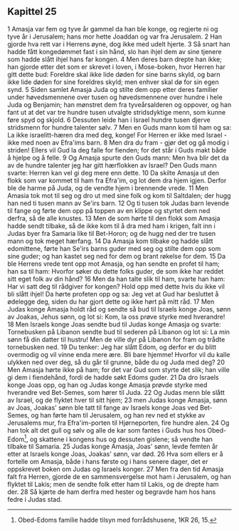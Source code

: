 ## Kapittel 25

1 Amasja var fem og tyve år gammel da han ble konge, og regjerte ni og tyve år i Jerusalem; hans mor hette Joaddan og var fra Jerusalem.
2 Han gjorde hva rett var i Herrens øyne, dog ikke med udelt hjerte.
3 Så snart han hadde fått kongedømmet fast i sin hånd, slo han ihjel dem av sine tjenere som hadde slått ihjel hans far kongen.
4 Men deres barn drepte han ikke; han gjorde etter det som er skrevet i loven, i Mose-boken, hvor Herren har gitt dette bud: Foreldre skal ikke lide døden for sine barns skyld, og barn ikke lide døden for sine foreldres skyld; men enhver skal dø for sin egen synd.
5 Siden samlet Amasja Juda og stilte dem opp etter deres familier under høvedsmennene over tusen og høvedsmennene over hundre i hele Juda og Benjamin; han mønstret dem fra tyveårsalderen og oppover, og han fant ut at det var tre hundre tusen utvalgte stridsdyktige menn, som kunne føre spyd og skjold.
6 Dessuten leide han i Israel hundre tusen djerve stridsmenn for hundre talenter sølv.
7 Men en Guds mann kom til ham og sa: La ikke israelitt-hæren dra med deg, konge! For Herren er ikke med Israel - ikke med noen av Efra'ims barn.
8 Men dra du fram - gjør det og gå modig i striden! Ellers vil Gud la deg falle for fienden; for det står i Guds makt både å hjelpe og å felle.
9 Og Amasja spurte den Guds mann: Men hva blir det da av de hundre talenter jeg har gitt hærflokken av Israel? Den Guds mann svarte: Herren kan vel gi deg mere enn dette.
10 Da skilte Amasja ut den flokk som var kommet til ham fra Efra'im, og lot dem dra hjem igjen. Derfor ble de harme på Juda, og de vendte hjem i brennende vrede.
11 Men Amasia tok mot til seg og dro ut med sine folk og kom til Saltdalen; der hugg han ned ti tusen mann av Se'irs barn.
12 Og ti tusen tok Judas barn levende til fange og førte dem opp på toppen av en klippe og styrtet dem ned derfra, så de alle knustes.
13 Men de som hørte til den flokk som Amasja hadde sendt tilbake, så de ikke kom til å dra med ham i krigen, falt inn i Judas byer fra Samaria like til Bet-Horon; og de hugg ned der tre tusen mann og tok meget hærfang.
14 Da Amasja kom tilbake og hadde slått edomittene, førte han Se'irs barns guder med seg og stilte dem opp som sine guder; og han kastet seg ned for dem og brant røkelse for dem.
15 Da ble Herrens vrede tent opp mot Amasja, og han sendte en profet til ham; han sa til ham: Hvorfor søker du dette folks guder, de som ikke har reddet sitt eget folk av din hånd?
16 Men da han talte slik til ham, svarte han ham: Har vi satt deg til rådgiver for kongen? Hold opp med dette hvis du ikke vil bli slått ihjel! Da hørte profeten opp og sa: Jeg vet at Gud har besluttet å ødelegge deg, siden du har gjort dette og ikke hørt på mitt råd.
17 Men Judas konge Amasja holdt råd og sendte så bud til Israels konge Joas, sønn av Joakas, Jehus sønn, og lot si: Kom, la oss prøve styrke med hverandre!
18 Men Israels konge Joas sendte bud til Judas konge Amasja og svarte: Tornebusken på Libanon sendte bud til sederen på Libanon og lot si: La min sønn få din datter til hustru! Men de ville dyr på Libanon for fram og trådte tornebusken ned.
19 Du tenker: Jeg har slått Edom, og derfor er du blitt overmodig og vil vinne enda mere ære. Bli bare hjemme! Hvorfor vil du kalle ulykken ned over deg, så du går til grunne, både du og Juda med deg?
20 Men Amasja hørte ikke på ham; for det var Gud som styrte det slik; han ville gi dem i fiendehånd, fordi de hadde søkt Edoms guder.
21 Da dro Israels konge Joas opp, og han og Judas konge Amasja prøvde styrke med hverandre ved Bet-Semes, som hører til Juda.
22 Og Judas menn ble slått av Israel, og de flyktet hver til sitt hjem;
23 men Judas konge Amasja, sønn av Joas, Joakas' sønn ble tatt til fange av Israels konge Joas ved Bet-Semes, og han førte ham til Jerusalem, og han rev ned et stykke av Jerusalems mur, fra Efra'im-porten til Hjørneporten, fire hundre alen.
24 Og han tok alt det gull og sølv og alle de kar som fantes i Guds hus hos Obed-Edom[^1], og skattene i kongens hus og dessuten gislene; så vendte han tilbake til Samaria.
25 Judas konge Amasja, Joas' sønn, levde femten år etter at Israels konge Joas, Joakas' sønn, var død.
26 Hva som ellers er å fortelle om Amasja, både i hans første og i hans senere dager, det er oppskrevet boken om Judas og Israels konger.
27 Men fra den tid Amasja falt fra Herren, gjorde de en sammensvergelse mot ham i Jerusalem, og han flyktet til Lakis; men de sendte folk etter ham til Lakis, og de drepte ham der.
28 Så kjørte de ham derfra med hester og begravde ham hos hans fedre i Judas stad.

[^1]:  Obed-Edoms familie hadde tilsyn med forrådshusene, 1KR 26, 15.
